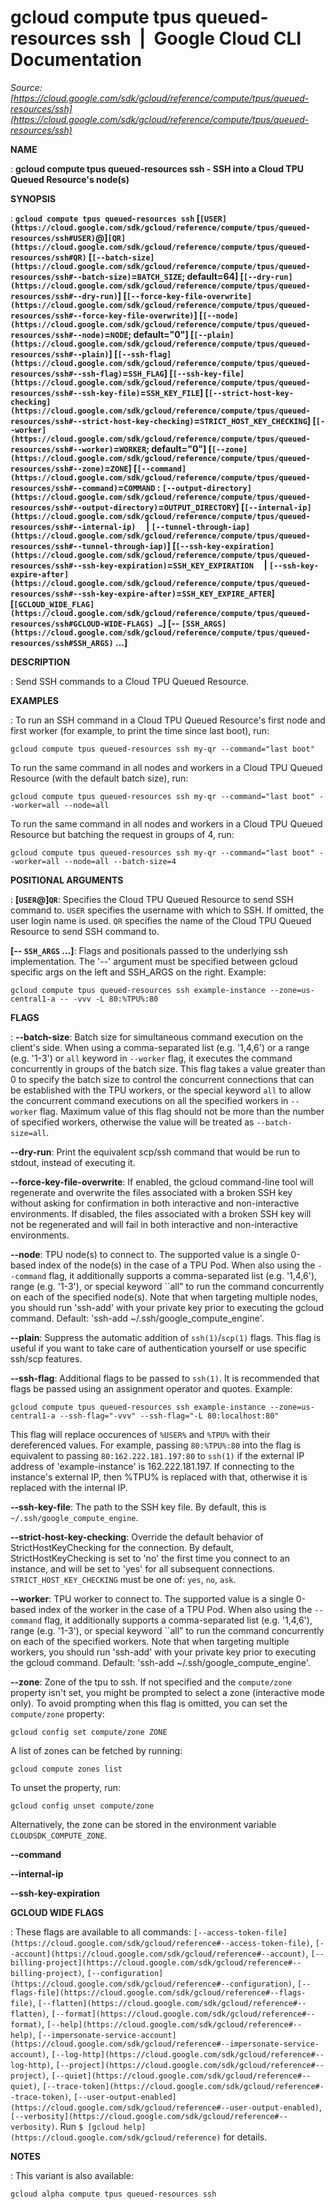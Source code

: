 # gcloud compute tpus queued-resources ssh  |  Google Cloud CLI Documentation

*Source: [https://cloud.google.com/sdk/gcloud/reference/compute/tpus/queued-resources/ssh](https://cloud.google.com/sdk/gcloud/reference/compute/tpus/queued-resources/ssh)*

**NAME**

: **gcloud compute tpus queued-resources ssh - SSH into a Cloud TPU Queued Resource's node(s)**

**SYNOPSIS**

: **`gcloud compute tpus queued-resources ssh` [`[USER](https://cloud.google.com/sdk/gcloud/reference/compute/tpus/queued-resources/ssh#USER)`@]`[QR](https://cloud.google.com/sdk/gcloud/reference/compute/tpus/queued-resources/ssh#QR)` [`[--batch-size](https://cloud.google.com/sdk/gcloud/reference/compute/tpus/queued-resources/ssh#--batch-size)`=`BATCH_SIZE`; default=64] [`[--dry-run](https://cloud.google.com/sdk/gcloud/reference/compute/tpus/queued-resources/ssh#--dry-run)`] [`[--force-key-file-overwrite](https://cloud.google.com/sdk/gcloud/reference/compute/tpus/queued-resources/ssh#--force-key-file-overwrite)`] [`[--node](https://cloud.google.com/sdk/gcloud/reference/compute/tpus/queued-resources/ssh#--node)`=`NODE`; default="0"] [`[--plain](https://cloud.google.com/sdk/gcloud/reference/compute/tpus/queued-resources/ssh#--plain)`] [`[--ssh-flag](https://cloud.google.com/sdk/gcloud/reference/compute/tpus/queued-resources/ssh#--ssh-flag)`=`SSH_FLAG`] [`[--ssh-key-file](https://cloud.google.com/sdk/gcloud/reference/compute/tpus/queued-resources/ssh#--ssh-key-file)`=`SSH_KEY_FILE`] [`[--strict-host-key-checking](https://cloud.google.com/sdk/gcloud/reference/compute/tpus/queued-resources/ssh#--strict-host-key-checking)`=`STRICT_HOST_KEY_CHECKING`] [`[--worker](https://cloud.google.com/sdk/gcloud/reference/compute/tpus/queued-resources/ssh#--worker)`=`WORKER`; default="0"] [`[--zone](https://cloud.google.com/sdk/gcloud/reference/compute/tpus/queued-resources/ssh#--zone)`=`ZONE`] [`[--command](https://cloud.google.com/sdk/gcloud/reference/compute/tpus/queued-resources/ssh#--command)`=`COMMAND` : `[--output-directory](https://cloud.google.com/sdk/gcloud/reference/compute/tpus/queued-resources/ssh#--output-directory)`=`OUTPUT_DIRECTORY`] [`[--internal-ip](https://cloud.google.com/sdk/gcloud/reference/compute/tpus/queued-resources/ssh#--internal-ip)`     | `[--tunnel-through-iap](https://cloud.google.com/sdk/gcloud/reference/compute/tpus/queued-resources/ssh#--tunnel-through-iap)`] [`[--ssh-key-expiration](https://cloud.google.com/sdk/gcloud/reference/compute/tpus/queued-resources/ssh#--ssh-key-expiration)`=`SSH_KEY_EXPIRATION`     | `[--ssh-key-expire-after](https://cloud.google.com/sdk/gcloud/reference/compute/tpus/queued-resources/ssh#--ssh-key-expire-after)`=`SSH_KEY_EXPIRE_AFTER`] [`[GCLOUD_WIDE_FLAG](https://cloud.google.com/sdk/gcloud/reference/compute/tpus/queued-resources/ssh#GCLOUD-WIDE-FLAGS) …`] [-- `[SSH_ARGS](https://cloud.google.com/sdk/gcloud/reference/compute/tpus/queued-resources/ssh#SSH_ARGS)` …]**

**DESCRIPTION**

: Send SSH commands to a Cloud TPU Queued Resource.

**EXAMPLES**

: To run an SSH command in a Cloud TPU Queued Resource's first node and first
worker (for example, to print the time since last boot), run:

```
gcloud compute tpus queued-resources ssh my-qr --command="last boot"
```

To run the same command in all nodes and workers in a Cloud TPU Queued Resource
(with the default batch size), run:

```
gcloud compute tpus queued-resources ssh my-qr --command="last boot" --worker=all --node=all
```

To run the same command in all nodes and workers in a Cloud TPU Queued Resource
but batching the request in groups of 4, run:

```
gcloud compute tpus queued-resources ssh my-qr --command="last boot" --worker=all --node=all --batch-size=4
```

**POSITIONAL ARGUMENTS**

: **[`USER`@]`QR`**:
Specifies the Cloud TPU Queued Resource to send SSH command to.
``USER`` specifies the username with which to
SSH. If omitted, the user login name is used.
``QR`` specifies the name of the Cloud TPU
Queued Resource to send SSH command to.

**[-- `SSH_ARGS` …]**:
Flags and positionals passed to the underlying ssh implementation.
The '--' argument must be specified between gcloud specific args on the left and
SSH_ARGS on the right. Example:

```
gcloud compute tpus queued-resources ssh example-instance --zone=us-central1-a -- -vvv -L 80:%TPU%:80
```

**FLAGS**

: **--batch-size**:
Batch size for simultaneous command execution on the client's side. When using a
comma-separated list (e.g. '1,4,6') or a range (e.g. '1-3') or ``all`` keyword
in `--worker` flag, it executes the command concurrently in groups of
the batch size. This flag takes a value greater than 0 to specify the batch size
to control the concurrent connections that can be established with the TPU
workers, or the special keyword ``all`` to allow the concurrent command
executions on all the specified workers in `--worker` flag. Maximum
value of this flag should not be more than the number of specified workers,
otherwise the value will be treated as ``--batch-size=all``.

**--dry-run**:
Print the equivalent scp/ssh command that would be run to stdout, instead of
executing it.

**--force-key-file-overwrite**:
If enabled, the gcloud command-line tool will regenerate and overwrite the files
associated with a broken SSH key without asking for confirmation in both
interactive and non-interactive environments.
If disabled, the files associated with a broken SSH key will not be regenerated
and will fail in both interactive and non-interactive environments.

**--node**:
TPU node(s) to connect to. The supported value is a single 0-based index of the
node(s) in the case of a TPU Pod. When also using the `--command`
flag, it additionally supports a comma-separated list (e.g. '1,4,6'), range
(e.g. '1-3'), or special keyword ``all" to run the command concurrently on each
of the specified node(s).
Note that when targeting multiple nodes, you should run 'ssh-add' with your
private key prior to executing the gcloud command. Default: 'ssh-add
~/.ssh/google_compute_engine'.

**--plain**:
Suppress the automatic addition of `ssh(1)`/`scp(1)`
flags. This flag is useful if you want to take care of authentication yourself
or use specific ssh/scp features.

**--ssh-flag**:
Additional flags to be passed to `ssh(1)`. It is recommended that
flags be passed using an assignment operator and quotes. Example:

```
gcloud compute tpus queued-resources ssh example-instance --zone=us-central1-a --ssh-flag="-vvv" --ssh-flag="-L 80:localhost:80"
```

This flag will replace occurences of ``%USER%``
and ``%TPU%`` with their dereferenced values.
For example, passing ``80:%TPU%:80`` into the flag is equivalent to passing
``80:162.222.181.197:80`` to
`ssh(1)` if the external IP address of 'example-instance' is
162.222.181.197.
If connecting to the instance's external IP, then %TPU% is replaced with that,
otherwise it is replaced with the internal IP.

**--ssh-key-file**:
The path to the SSH key file. By default, this is
``~/.ssh/google_compute_engine``.

**--strict-host-key-checking**:
Override the default behavior of StrictHostKeyChecking for the connection. By
default, StrictHostKeyChecking is set to 'no' the first time you connect to an
instance, and will be set to 'yes' for all subsequent connections.
`STRICT_HOST_KEY_CHECKING` must be one of:
`yes`, `no`, `ask`.

**--worker**:
TPU worker to connect to. The supported value is a single 0-based index of the
worker in the case of a TPU Pod. When also using the `--command`
flag, it additionally supports a comma-separated list (e.g. '1,4,6'), range
(e.g. '1-3'), or special keyword ``all" to run the command concurrently on each
of the specified workers.
Note that when targeting multiple workers, you should run 'ssh-add' with your
private key prior to executing the gcloud command. Default: 'ssh-add
~/.ssh/google_compute_engine'.

**--zone**:
Zone of the tpu to ssh. If not specified and the
``compute/zone`` property isn't set, you might
be prompted to select a zone (interactive mode only).
To avoid prompting when this flag is omitted, you can set the
``compute/zone`` property:

```
gcloud config set compute/zone ZONE
```

A list of zones can be fetched by running:

```
gcloud compute zones list
```

To unset the property, run:

```
gcloud config unset compute/zone
```

Alternatively, the zone can be stored in the environment variable
``CLOUDSDK_COMPUTE_ZONE``.

**--command**

**--internal-ip**

**--ssh-key-expiration**

**GCLOUD WIDE FLAGS**

: These flags are available to all commands: `[--access-token-file](https://cloud.google.com/sdk/gcloud/reference#--access-token-file)`,
`[--account](https://cloud.google.com/sdk/gcloud/reference#--account)`, `[--billing-project](https://cloud.google.com/sdk/gcloud/reference#--billing-project)`,
`[--configuration](https://cloud.google.com/sdk/gcloud/reference#--configuration)`,
`[--flags-file](https://cloud.google.com/sdk/gcloud/reference#--flags-file)`,
`[--flatten](https://cloud.google.com/sdk/gcloud/reference#--flatten)`, `[--format](https://cloud.google.com/sdk/gcloud/reference#--format)`, `[--help](https://cloud.google.com/sdk/gcloud/reference#--help)`, `[--impersonate-service-account](https://cloud.google.com/sdk/gcloud/reference#--impersonate-service-account)`,
`[--log-http](https://cloud.google.com/sdk/gcloud/reference#--log-http)`,
`[--project](https://cloud.google.com/sdk/gcloud/reference#--project)`, `[--quiet](https://cloud.google.com/sdk/gcloud/reference#--quiet)`, `[--trace-token](https://cloud.google.com/sdk/gcloud/reference#--trace-token)`, `[--user-output-enabled](https://cloud.google.com/sdk/gcloud/reference#--user-output-enabled)`,
`[--verbosity](https://cloud.google.com/sdk/gcloud/reference#--verbosity)`.
Run `$ [gcloud help](https://cloud.google.com/sdk/gcloud/reference)` for details.

**NOTES**

: This variant is also available:

```
gcloud alpha compute tpus queued-resources ssh
```